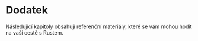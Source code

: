 <!--
# Appendix

The following sections contain reference material you may find useful in your
Rust journey.
-->
# Dodatek

Následující kapitoly obsahují referenční materiály, které se vám mohou hodit
na vaší cestě s Rustem.
